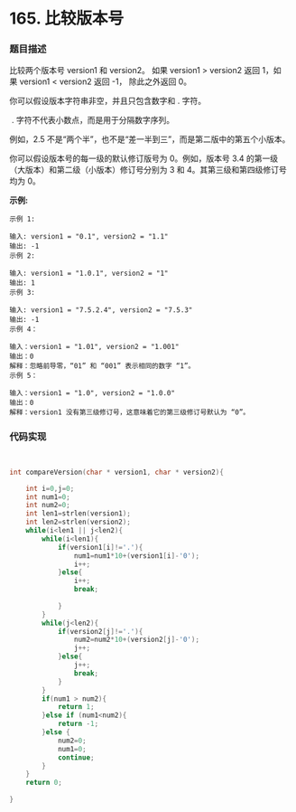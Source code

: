 # 165. 比较版本号

### 题目描述
比较两个版本号 version1 和 version2。
如果 version1 > version2 返回 1，如果 version1 < version2 返回 -1， 除此之外返回 0。

你可以假设版本字符串非空，并且只包含数字和 . 字符。

 . 字符不代表小数点，而是用于分隔数字序列。

例如，2.5 不是“两个半”，也不是“差一半到三”，而是第二版中的第五个小版本。

你可以假设版本号的每一级的默认修订版号为 0。例如，版本号 3.4 的第一级（大版本）和第二级（小版本）修订号分别为 3 和 4。其第三级和第四级修订号均为 0。

**示例:**
```
示例 1:

输入: version1 = "0.1", version2 = "1.1"
输出: -1
示例 2:

输入: version1 = "1.0.1", version2 = "1"
输出: 1
示例 3:

输入: version1 = "7.5.2.4", version2 = "7.5.3"
输出: -1
示例 4：

输入：version1 = "1.01", version2 = "1.001"
输出：0
解释：忽略前导零，“01” 和 “001” 表示相同的数字 “1”。
示例 5：

输入：version1 = "1.0", version2 = "1.0.0"
输出：0
解释：version1 没有第三级修订号，这意味着它的第三级修订号默认为 “0”。
```
### 代码实现
```c


int compareVersion(char * version1, char * version2){

    int i=0,j=0;
    int num1=0;
    int num2=0;
    int len1=strlen(version1);
    int len2=strlen(version2);
    while(i<len1 || j<len2){
        while(i<len1){
            if(version1[i]!='.'){
                num1=num1*10+(version1[i]-'0');
                i++;
            }else{
                i++;                
                break;
                
            }
        }
        while(j<len2){
            if(version2[j]!='.'){
                num2=num2*10+(version2[j]-'0');
                j++;
            }else{
                j++;
                break;
            }
        }
        if(num1 > num2){
            return 1;
        }else if (num1<num2){
            return -1;
        }else {
            num2=0;
            num1=0;
            continue;
        }
    }
    return 0;
   
}
```

